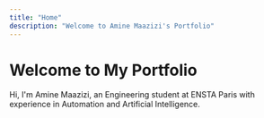 ```yaml
---
title: "Home"
description: "Welcome to Amine Maazizi's Portfolio"
---
```



# Welcome to My Portfolio


Hi, I'm Amine Maazizi, an Engineering student at ENSTA Paris with experience in Automation and Artificial Intelligence.



